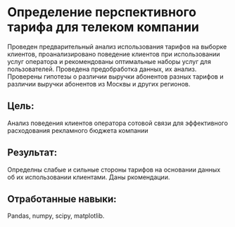 # Определение перспективного тарифа для телеком компании
Проведен предварительный анализ использования тарифов на выборке клиентов, 
проанализировано поведение клиентов при использовании услуг оператора и рекомендованы оптимальные наборы услуг для пользователей. 
Проведена предобработка данных, их анализ. 
Проверены гипотезы о различии выручки абонентов разных тарифов и различии выручки абонентов из Москвы и других регионов.
## Цель:  
Анализ поведения клиентов оператора сотовой связи для эффективного расходования рекламного бюджета компании
## Результат:
Определны слабые и сильные стороны тарифов на основании данных об их использовании клиентами. Даны ркомендации.
## Отработанные навыки:
Pandas, numpy, scipy, matplotlib.
